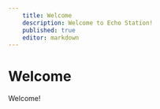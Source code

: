 ```yaml
---
    title: Welcome
    description: Welcome to Echo Station!
    published: true
    editor: markdown
---
```


# Welcome
Welcome!
